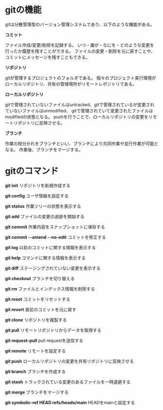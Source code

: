 # gitの機能

gitは分散管理型のバージョン管理システムであり、以下のような機能がある。


**コミット**

ファイル作成/変更/削除を記録する。
いつ・誰が・なにを・どのような変更を行ったか履歴を残すことができる。
ファイルの変更・削除を元に戻すことや、コミットにメッセージを残すこともできる。

**リポジトリ**

gitが管理するプロジェクトのフォルダである。
個々のプロジェクト実行環境がローカルリポジトリ、共有の管理場所がリモートレポジトリである。

**ローカルリポジトリ**

gitで管理されていないファイルはuntracked、gitで管理されているが変更されていないファイルはunmodified、
gitで管理されていて変更されたファイルはmodifiedの状態となる。
pushを行うことで、ローカルリポジトリの変更をリモートリポジトリに反映させる。

**ブランチ**

作業の枝分かれをブランチといい、ブランチにより共同作業や並行作業が可能となる。
作業後、ブランチをマージする。


# gitのコマンド

**git init** リポジトリを新規作成する

**git config** ユーザ情報を設定する

**git status** 作業ツリーの状態を表示する

**git add** ファイルの変更の追跡を開始する

**git commit** 作業内容をスナップショットに保存する

**git commit --amend --no-edit** コミットを修正する

**git log** 以前のコミットに関する情報を表示する

**git help** コマンドに関する情報を表示する

**git diff** ステージングされていない変更を表示する

**git checkout** ブランチを切り替える

**git rm** ファイルとインデックス情報を削除する

**git reset** コミットをリセットする

**git revert** 直前のコミットを元に戻す

**git clone** リポジトリを複製する

**git pull** リモートリポジトリからデータを取得する

**git request-pull** pull requestを送信する

**git remote** リモートを設定する

**git push** ローカルリポジトリの変更を共有リポジトリに反映させる

**git branch** ブランチを作成する

**git stash** トラックされている変更のあるファイルを一時退避する

**git merge** ブランチをマージする

**git symbolic-ref HEAD refs/heads/main** HEADをmainと設定する

